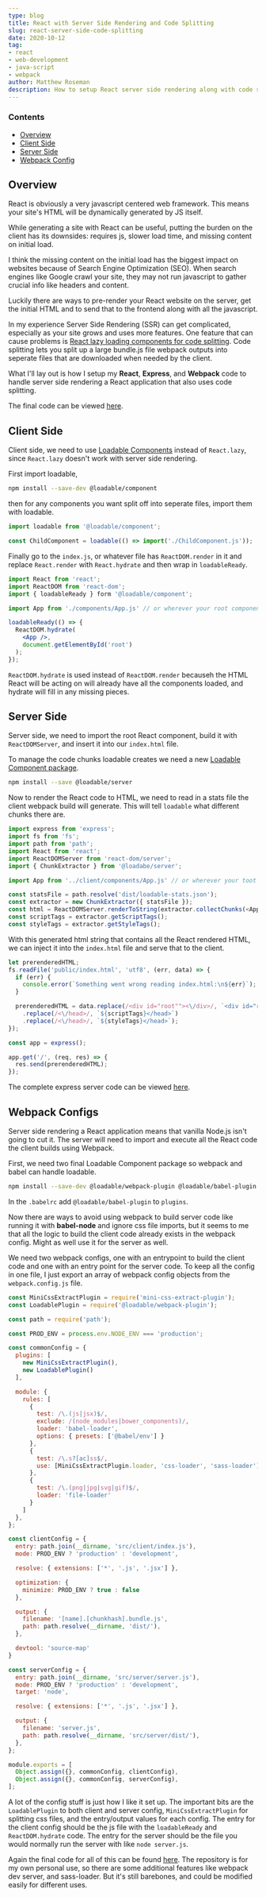 ```yaml
---
type: blog
title: React with Server Side Rendering and Code Splitting
slug: react-server-side-code-splitting
date: 2020-10-12
tag:
- react
- web-development
- java-script
- webpack
author: Matthew Roseman
description: How to setup React server side rendering along with code splitting.
---
```


### Contents
- [Overview](#overview)
- [Client Side](#client-side)
- [Server Side](#client-side)
- [Webpack Config](#webpack-configs)

## Overview

React is obviously a very javascript centered web framework. This means your site's HTML will be dynamically generated by JS itself.

While generating a site with React can be useful, putting the burden on the client has its downsides: requires js, slower load time, and missing content on initial load.

I think the missing content on the initial load has the biggest impact on websites because of Search Engine Optimization (SEO).
When search engines like Google crawl your site, they may not run javascript to gather crucial info like headers and content.

Luckily there are ways to pre-render your React website on the server, get the initial HTML and to send that to the frontend along with all the javascript.

In my experience Server Side Rendering (SSR) can get complicated, especially as your site grows and uses more features.
One feature that can cause problems is [React lazy loading components for code splitting](https://reactjs.org/docs/code-splitting.html#reactlazy).
Code splitting lets you split up a large bundle.js file webpack outputs into seperate files that are downloaded when needed by the client.

What I'll lay out is how I setup my **React**, **Express**, and **Webpack** code to handle server side rendering a React application that also uses code splitting.

The final code can be viewed [here](https://github.com/mattroseman/react-boilerplate/tree/clientserver/server-side-rendering-and-code-splitting).

## Client Side

Client side, we need to use [Loadable Components](https://loadable-components.com/docs/getting-started/) instead of `React.lazy`, since `React.lazy` doesn't work with server side rendering.

First import loadable,

```bash
npm install --save-dev @loadable/component
```

then for any components you want split off into seperate files, import them with loadable.

```js
import loadable from '@loadable/component';

const ChildComponent = loadable(() => import('./ChildComponent.js'));
```

Finally go to the `index.js`, or whatever file has `ReactDOM.render` in it and replace `React.render` with `React.hydrate` and then wrap in `loadableReady`.

```jsx
import React from 'react';
import ReactDOM from 'react-dom';
import { loadableReady } form '@loadable/component';

import App from './components/App.js' // or wherever your root component lives

loadableReady(() => {
  ReactDOM.hydrate(
    <App />,
    document.getElementById('root')
  );
});
```

`ReactDOM.hydrate` is used instead of `ReactDOM.render` becauseh the HTML React will be acting on will already have all the components loaded, and hydrate will fill in any missing pieces.

## Server Side

Server side, we need to import the root React component, build it with `ReactDOMServer`, and insert it into our `index.html` file.

To manage the code chunks loadable creates we need a new [Loadable Component package](https://loadable-components.com/docs/server-side-rendering/).

```bash
npm install --save @loadable/server
```

Now to render the React code to HTML, we need to read in a stats file the client webpack build will generate. This will tell `loadable` what different chunks there are.

```js
import express from 'express';
import fs from 'fs';
import path from 'path';
import React from 'react';
import ReactDOMServer from 'react-dom/server';
import { ChunkExtractor } from '@loadabe/server';

import App from '../client/components/App.js' // or wherever your toot component lives

const statsFile = path.resolve('dist/loadable-stats.json');
const extractor = new ChunkExtractor({ statsFile });
const html = ReactDOMServer.renderToString(extractor.collectChunks(<App />));
const scriptTags = extractor.getScriptTags();
const styleTags = extractor.getStyleTags();
```

With this generated html string that contains all the React rendered HTML, we can inject it into the `index.html` file and serve that to the client.

```jsx
let prerenderedHTML;
fs.readFile('public/index.html', 'utf8', (err, data) => {
  if (err) {
    console.error(`Something went wrong reading index.html:\n${err}`);
  }

  prerenderedHTML = data.replace(/<div id="root""><\/div>/, `<div id="root">${html}</div>`)
    .replace(/<\/head>/, `${scriptTags}</head>`)
    .replace(/<\/head>/, `${styleTags}</head>`);
});

const app = express();

app.get('/', (req, res) => {
  res.send(prerenderedHTML);
});
```

The complete express server code can be viewed [here](https://github.com/mattroseman/react-boilerplate/blob/clientserver/server-side-rendering-and-code-splitting/src/server/server.js).

## Webpack Configs

Server side rendering a React application means that vanilla Node.js isn't going to cut it. The server will need to import and execute all the React code the client builds using Webpack.

First, we need two final Loadable Component package so webpack and babel can handle loadable.

```bash
npm install --save-dev @loadable/webpack-plugin @loadable/babel-plugin
```

In the `.babelrc` add `@loadable/babel-plugin` to `plugins`.

Now there are ways to avoid using webpack to build server code like running it with **babel-node** and ignore css file imports, but it seems to me that all the logic to build the client code already exists in the webpack config. Might as well use it for the server as well.

We need two webpack configs, one with an entrypoint to build the client code and one with an entry point for the server code. To keep all the config in one file, I just export an array of webpack config objects from the `webpack.config.js` file.

```js
const MiniCssExtractPlugin = require('mini-css-extract-plugin');
const LoadablePlugin = require('@loadable/webpack-plugin');

const path = require('path');

const PROD_ENV = process.env.NODE_ENV === 'production';

const commonConfig = {
  plugins: [
    new MiniCssExtractPlugin(),
    new LoadablePlugin()
  ],

  module: {
    rules: [
      {
        test: /\.(js|jsx)$/,
        exclude: /(node_modules|bower_components)/,
        loader: 'babel-loader',
        options: { presets: ['@babel/env'] }
      },
      {
        test: /\.s?[ac]ss$/,
        use: [MiniCssExtractPlugin.loader, 'css-loader', 'sass-loader']
      },
      {
        test: /\.(png|jpg|svg|gif)$/,
        loader: 'file-loader'
      }
    ]
  },
};

const clientConfig = {
  entry: path.join(__dirname, 'src/client/index.js'),
  mode: PROD_ENV ? 'production' : 'development',

  resolve: { extensions: ['*', '.js', '.jsx'] },

  optimization: {
    minimize: PROD_ENV ? true : false
  },

  output: {
    filename: '[name].[chunkhash].bundle.js',
    path: path.resolve(__dirname, 'dist/'),
  },

  devtool: 'source-map'
}

const serverConfig = {
  entry: path.join(__dirname, 'src/server/server.js'),
  mode: PROD_ENV ? 'production' : 'development',
  target: 'node',

  resolve: { extensions: ['*', '.js', '.jsx'] },

  output: {
    filename: 'server.js',
    path: path.resolve(__dirname, 'src/server/dist/'),
  },
};

module.exports = [
  Object.assign({}, commonConfig, clientConfig),
  Object.assign({}, commonConfig, serverConfig),
];
```

A lot of the config stuff is just how I like it set up. The important bits are the `LoadablePlugin` to both client and server config, `MiniCssExtractPlugin` for splitting css files, and the entry/output values for each config.
The entry for the client config should be the js file with the `loadableReady` and `ReactDOM.hydrate` code.
The entry for the server should be the file you would normally run the server with like `node server.js`.

Again the final code for all of this can be found [here](https://github.com/mattroseman/react-boilerplate/tree/clientserver/server-side-rendering-and-code-splitting).
The repository is for my own personal use, so there are some additional features like webpack dev server, and sass-loader. But it's still barebones, and could be modified easily for different uses.
